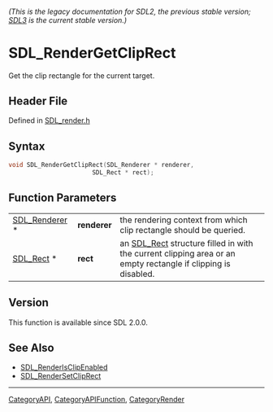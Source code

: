 ###### (This is the legacy documentation for SDL2, the previous stable version; [SDL3](https://wiki.libsdl.org/SDL3/) is the current stable version.)
# SDL_RenderGetClipRect

Get the clip rectangle for the current target.

## Header File

Defined in [SDL_render.h](https://github.com/libsdl-org/SDL/blob/SDL2/include/SDL_render.h)

## Syntax

```c
void SDL_RenderGetClipRect(SDL_Renderer * renderer,
                       SDL_Rect * rect);
```

## Function Parameters

|                                |              |                                                                                                                           |
| ------------------------------ | ------------ | ------------------------------------------------------------------------------------------------------------------------- |
| [SDL_Renderer](SDL_Renderer) * | **renderer** | the rendering context from which clip rectangle should be queried.                                                        |
| [SDL_Rect](SDL_Rect) *         | **rect**     | an [SDL_Rect](SDL_Rect) structure filled in with the current clipping area or an empty rectangle if clipping is disabled. |

## Version

This function is available since SDL 2.0.0.

## See Also

- [SDL_RenderIsClipEnabled](SDL_RenderIsClipEnabled)
- [SDL_RenderSetClipRect](SDL_RenderSetClipRect)

----
[CategoryAPI](CategoryAPI), [CategoryAPIFunction](CategoryAPIFunction), [CategoryRender](CategoryRender)

